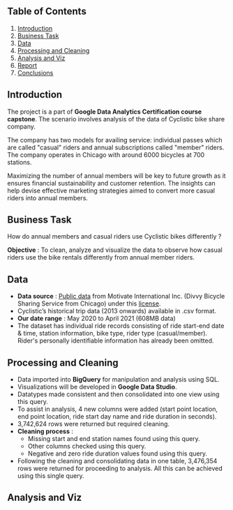 
## Table of Contents

1. [Introduction](README.md#introduction)
2. [Business Task](README.md#business-task)
3. [Data](README.md#data)
4. [Processing and Cleaning](README.md#processing-and-cleaning)
5. [Analysis and Viz](README.md#analysis-and-viz)
6. [Report](README.md#report)
7. [Conclusions](README.md#conclusions)



## Introduction

The project is a part of **Google Data Analytics Certification course capstone**. The scenario involves analysis of the data of Cyclistic bike share company.

The company has two models for availing service: individual passes which are called "casual" riders and annual subscriptions called "member" riders.
The company operates in Chicago with around 6000 bicycles at 700 stations.

Maximizing the number of annual members will be key to future growth as it ensures financial sustainability and customer retention. The insights can help devise effective marketing strategies aimed to convert more casual riders into annual members.

## Business Task

How do annual members and casual riders use Cyclistic bikes differently ?

**Objective** : To clean, analyze and visualize the data to observe how casual riders use the bike rentals differently from annual member riders. 

## Data

* **Data source** : [Public data](https://divvy-tripdata.s3.amazonaws.com/index.html) from Motivate International Inc. (Divvy Bicycle Sharing Service from Chicago) under this [license](https://www.divvybikes.com/data-license-agreement).
* Cyclistic’s historical trip data (2013 onwards) available in .csv format. 
* **Our date range** : May 2020 to April 2021 (608MB data)
* The dataset has individual ride records consisting of ride start-end date & time, station information, bike type, rider type (casual/member). Rider's personally identifiable information has already been omitted.

## Processing and Cleaning

* Data imported into **BigQuery** for manipulation and analysis using SQL.
* Visualizations will be developed in **Google Data Studio**.
* Datatypes made consistent and then consolidated into one view using this query.
* To assist in analysis, 4 new columns were added (start point location, end point location, ride start day name and ride duration in seconds).
* 3,742,624 rows were returned but required cleaning.
* **Cleaning process** :
  * Missing start and end station names found using this query.
  * Other columns checked using this query.
  * Negative and zero ride duration values found using this query.
* Following the cleaning and consolidating data in one table, 3,476,354 rows were returned for proceeding to analysis. All this can be achieved using this single query.

## Analysis and Viz

